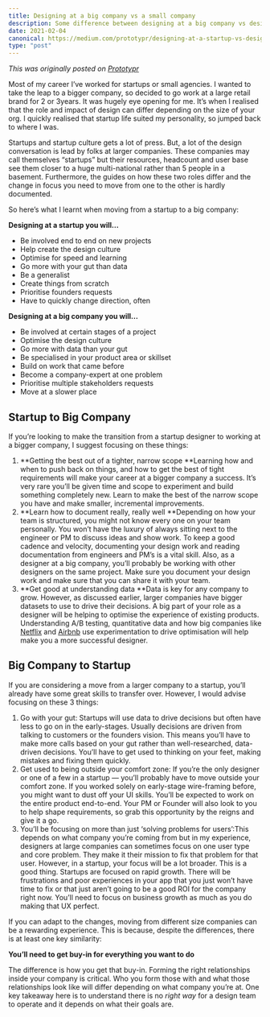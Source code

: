```yaml
---
title: Designing at a big company vs a small company
description: Some difference between designing at a big company vs designing at a startup.
date: 2021-02-04
canonical: https://medium.com/prototypr/designing-at-a-startup-vs-designing-at-a-big-company-e6aad22956ea
type: "post"
---
```


*This was originally posted on [Prototypr](https://medium.com/prototypr/designing-at-a-startup-vs-designing-at-a-big-company-e6aad22956ea)*

Most of my career I’ve worked for startups or small agencies. I wanted to take the leap to a bigger company, so decided to go work at a large retail brand for 2 or 3years. It was hugely eye opening for me. It’s when I realised that the role and impact of design can differ depending on the size of your org. I quickly realised that startup life suited my personality, so jumped back to where I was.

Startups and startup culture gets a lot of press. But, a lot of the design conversation is lead by folks at larger companies. These companies may call themselves “startups” but their resources, headcount and user base see them closer to a huge multi-national rather than 5 people in a basement. Furthermore, the guides on how these two roles differ and the change in focus you need to move from one to the other is hardly documented.

So here’s what I learnt when moving from a startup to a big company:

**Designing at a startup you will…**

*   Be involved end to end on new projects
*   Help create the design culture
*   Optimise for speed and learning
*   Go more with your gut than data
*   Be a generalist
*   Create things from scratch
*   Prioritise founders requests
*   Have to quickly change direction, often

**Designing at a big company you will…**

*   Be involved at certain stages of a project
*   Optimise the design culture
*   Go more with data than your gut
*   Be specialised in your product area or skillset
*   Build on work that came before
*   Become a company-expert at one problem
*   Prioritise multiple stakeholders requests
*   Move at a slower place

Startup to Big Company
----------------------

If you’re looking to make the transition from a startup designer to working at a bigger company, I suggest focusing on these things:

1.  **Getting the best out of a tighter, narrow scope
    **Learning how and when to push back on things, and how to get the best of tight requirements will make your career at a bigger company a success. It’s very rare you’ll be given time and scope to experiment and build something completely new. Learn to make the best of the narrow scope you have and make smaller, incremental improvements.
2.  **Learn how to document really, really well
    **Depending on how your team is structured, you might not know every one on your team personally. You won’t have the luxury of always sitting next to the engineer or PM to discuss ideas and show work. To keep a good cadence and velocity, documenting your design work and reading documentation from engineers and PM’s is a vital skill. Also, as a designer at a big company, you’ll probably be working with other designers on the same project. Make sure you document your design work and make sure that you can share it with your team.
3.  **Get good at understanding data
    **Data is key for any company to grow. However, as discussed earlier, larger companies have bigger datasets to use to drive their decisions. A big part of your role as a designer will be helping to optimise the experience of existing products. Understanding A/B testing, quantitative data and how big companies like [Netflix](https://netflixtechblog.com/its-all-a-bout-testing-the-netflix-experimentation-platform-4e1ca458c15) and [Airbnb](https://medium.com/airbnb-engineering/experiments-at-airbnb-e2db3abf39e7) use experimentation to drive optimisation will help make you a more successful designer.

Big Company to Startup
----------------------

If you are considering a move from a larger company to a startup, you’ll already have some great skills to transfer over. However, I would advise focusing on these 3 things:

1.  Go with your gut: Startups will use data to drive decisions but often have less to go on in the early-stages. Usually decisions are driven from talking to customers or the founders vision. This means you’ll have to make more calls based on your gut rather than well-researched, data-driven decisions. You’ll have to get used to thinking on your feet, making mistakes and fixing them quickly.
2.  Get used to being outside your comfort zone: If you’re the only designer or one of a few in a startup — you’ll probably have to move outside your comfort zone. If you worked solely on early-stage wire-framing before, you might want to dust off your UI skills. You’ll be expected to work on the entire product end-to-end. Your PM or Founder will also look to you to help shape requirements, so grab this opportunity by the reigns and give it a go.
3.  You’ll be focusing on more than just ‘solving problems for users’:This depends on what company you’re coming from but in my experience, designers at large companies can sometimes focus on one user type and core problem. They make it their mission to fix that problem for that user.
    However, in a startup, your focus will be a lot broader. This is a good thing. Startups are focused on rapid growth. There will be frustrations and poor experiences in your app that you just won’t have time to fix or that just aren’t going to be a good ROI for the company right now. You’ll need to focus on business growth as much as you do making that UX perfect.

If you can adapt to the changes, moving from different size companies can be a rewarding experience. This is because, despite the differences, there is at least one key similarity:

**You’ll need to get buy-in for everything you want to do**

The difference is how you get that buy-in. Forming the right relationships inside your company is critical. Who you form those with and what those relationships look like will differ depending on what company you’re at. One key takeaway here is to understand there is no _right way_ for a design team to operate and it depends on what their goals are.
